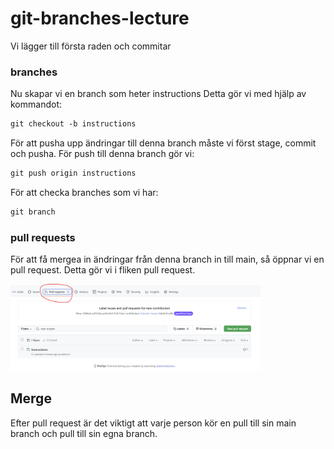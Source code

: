 # git-branches-lecture

Vi lägger till första raden och commitar

### branches

Nu skapar vi en branch som heter instructions
Detta gör vi med hjälp av kommandot:

```md
git checkout -b instructions
```

För att pusha upp ändringar till denna branch måste vi först stage, commit och pusha. För push till denna branch gör vi: 

```md
git push origin instructions
```

För att checka branches som vi har:

```md
git branch
```

### pull requests

För att få mergea in ändringar från denna branch in till main, så öppnar vi en pull request. Detta gör vi i fliken pull request.

<img src="assets/pull_request.png" width = 400>

## Merge

Efter pull request är det viktigt att varje person kör en pull till sin main branch och pull till sin egna branch. 
